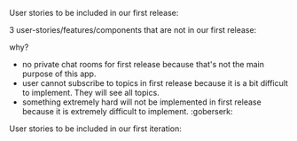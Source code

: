 User stories to be included in our first release:


3 user-stories/features/components that are not in our first release:

  why?
  
  - no private chat rooms for first release because that's not
    the main purpose of this app.
  - user cannot subscribe to topics in first release because it
    is a bit difficult to implement. They will see all topics.
  - something extremely hard will not be implemented in first
    release because it is extremely difficult to implement. :goberserk:

User stories to be included in our first iteration:



